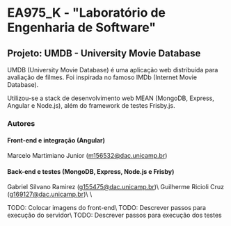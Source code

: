 # EA975_K - "Laboratório de Engenharia de Software"

## Projeto: UMDB - University Movie Database 

UMDB (University Movie Database) é uma aplicação web distribuída para avaliação
de filmes. Foi inspirada no famoso IMDb (Internet Movie Database).

Utilizou-se a stack de desenvolvimento web MEAN (MongoDB, Express, Angular e 
Node.js), além do framework de testes Frisby.js.

### Autores

#### Front-end e integração (Angular) 
Marcelo Martimiano Junior (m156532@dac.unicamp.br)

#### Back-end e testes (MongoDB, Express, Node.js e Frisby)
Gabriel Silvano Ramirez (g155475@dac.unicamp.br)\\
Guilherme Ricioli Cruz (g169127@dac.unicamp.br)\\
\\

TODO: Colocar imagens do front-end\\
TODO: Descrever passos para execução do servidor\\
TODO: Descrever passos para execução dos testes 
